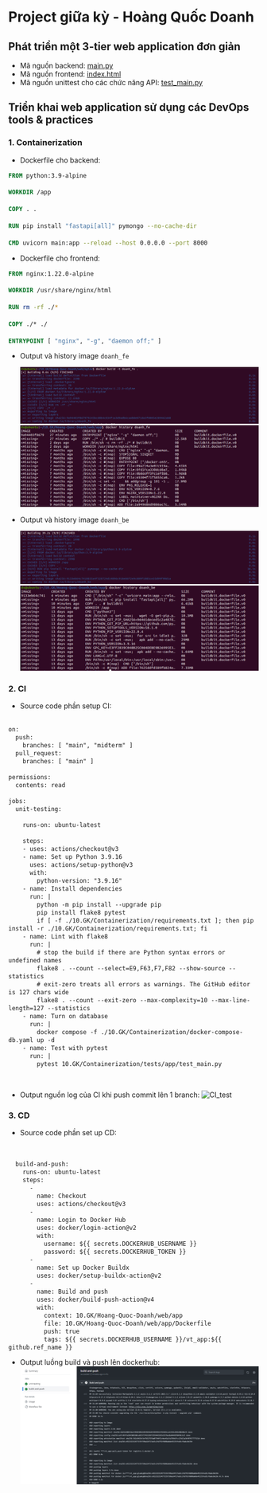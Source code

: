 # Project giữa kỳ - Hoàng Quốc Doanh
## Phát triển một 3-tier web application đơn giản

 - Mã nguồn backend: [main.py](./web/app/main.py)
 - Mã nguồn frontend: [index.html](./web/nginx/index.html)
 - Mã nguồn unittest cho các chức năng API: [test_main.py](./web/tests/templates/test_main.py)

## Triển khai web application sử dụng các DevOps tools & practices

### 1. Containerization

- Dockerfile cho backend:
```Dockerfile
FROM python:3.9-alpine

WORKDIR /app

COPY . .

RUN pip install "fastapi[all]" pymongo --no-cache-dir

CMD uvicorn main:app --reload --host 0.0.0.0 --port 8000

```
- Dockerfile cho frontend:
```Dockerfile
FROM nginx:1.22.0-alpine

WORKDIR /usr/share/nginx/html

RUN rm -rf ./*

COPY ./* ./

ENTRYPOINT [ "nginx", "-g", "daemon off;" ]

```

- Output và history image `doanh_fe`

    ![build-fe](./images/image_fe.PNG)
    ![history-fe](./images/history_fe.PNG)

- Output và history image `doanh_be`

    ![build-be](./images/image_be.PNG)
    ![history-be](./images/history_be.PNG)
    
### 2. CI

- Source code phần setup CI:
```

on:
  push:
    branches: [ "main", "midterm" ]
  pull_request:
    branches: [ "main" ]

permissions:
  contents: read

jobs:
  unit-testing:

    runs-on: ubuntu-latest

    steps:
    - uses: actions/checkout@v3
    - name: Set up Python 3.9.16
      uses: actions/setup-python@v3
      with:
        python-version: "3.9.16"
    - name: Install dependencies
      run: |
        python -m pip install --upgrade pip
        pip install flake8 pytest
        if [ -f ./10.GK/Containerization/requirements.txt ]; then pip install -r ./10.GK/Containerization/requirements.txt; fi
    - name: Lint with flake8
      run: |
        # stop the build if there are Python syntax errors or undefined names
        flake8 . --count --select=E9,F63,F7,F82 --show-source --statistics
        # exit-zero treats all errors as warnings. The GitHub editor is 127 chars wide
        flake8 . --count --exit-zero --max-complexity=10 --max-line-length=127 --statistics
    - name: Turn on database
      run: |
        docker compose -f ./10.GK/Containerization/docker-compose-db.yaml up -d
    - name: Test with pytest
      run: |
        pytest 10.GK/Containerization/tests/app/test_main.py
  
  
```

- Output nguồn log của CI khi push commit lên 1 branch:
  ![CI_test](./images/CI-test.PNG)
  
### 3. CD
- Source code phần set up CD:
```

  
  build-and-push:
    runs-on: ubuntu-latest
    steps:
      -
        name: Checkout
        uses: actions/checkout@v3
      -
        name: Login to Docker Hub
        uses: docker/login-action@v2
        with:
          username: ${{ secrets.DOCKERHUB_USERNAME }}
          password: ${{ secrets.DOCKERHUB_TOKEN }}
      -
        name: Set up Docker Buildx
        uses: docker/setup-buildx-action@v2
      -
        name: Build and push
        uses: docker/build-push-action@v4
        with:
          context: 10.GK/Hoang-Quoc-Doanh/web/app
          file: 10.GK/Hoang-Quoc-Doanh/web/app/Dockerfile
          push: true
          tags: ${{ secrets.DOCKERHUB_USERNAME }}/vt_app:${{  github.ref_name }}
```

- Output luồng build và push lên dockerhub:
  ![CD](./images/CD.PNG)
